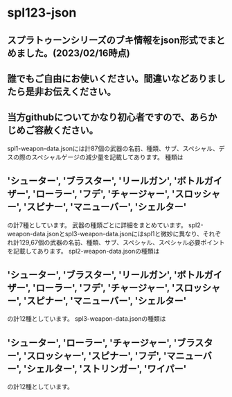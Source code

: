 # spl123-json
## スプラトゥーンシリーズのブキ情報をjson形式でまとめました。(2023/02/16時点)
## 誰でもご自由にお使いください。間違いなどありましたら是非お伝えください。
## 当方githubについてかなり初心者ですので、あらかじめご容赦ください。
spl1-weapon-data.jsonには計87個の武器の名前、種類、サブ、スペシャル、デスの際のスペシャルゲージの減少量を記載してあります。
種類は
## 'シューター', 'ブラスター', 'リールガン', 'ボトルガイザー', 'ローラー', 'フデ', 'チャージャー', 'スロッシャー', 'スピナー', 'マニューバー', 'シェルター'
の計7種としています。
武器の種類ごとに詳細をまとめています。
spl2-weapon-data.jsonとspl3-weapon-data.jsonにはspl1と微妙に異なり、それぞれ計129,67個の武器の名前、種類、サブ、スペシャル、スペシャル必要ポイントを記載してあります。
spl2-weapon-data.jsonの種類は
## 'シューター', 'ブラスター', 'リールガン', 'ボトルガイザー', 'ローラー', 'フデ', 'チャージャー', 'スロッシャー', 'スピナー', 'マニューバー', 'シェルター'
の計12種としています。
spl3-weapon-data.jsonの種類は
## 'シューター', 'ローラー', 'チャージャー', 'ブラスター', 'スロッシャー', 'スピナー', 'フデ', 'マニューバー', 'シェルター', 'ストリンガー', 'ワイパー'
の計12種としています。
